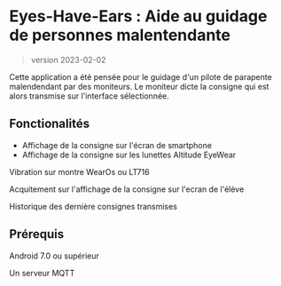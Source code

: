 # Eyes-Have-Ears : Aide au guidage de personnes malentendante
>version 2023-02-02

Cette application a été pensée pour le guidage d'un pilote de parapente malendendant par des moniteurs. Le moniteur dicte la consigne qui est alors transmise sur l'interface sélectionnée.

## Fonctionalités 
+ Affichage de la consigne sur l'écran de smartphone
+ Affichage de la consigne sur les lunettes Altitude EyeWear

Vibration sur montre WearOs ou LT716

Acquitement sur l'affichage de la consigne sur l'ecran de l'élève

Historique des dernière consignes transmises 

	
	

## Prérequis 
Android 7.0 ou supérieur

Un serveur MQTT

	
